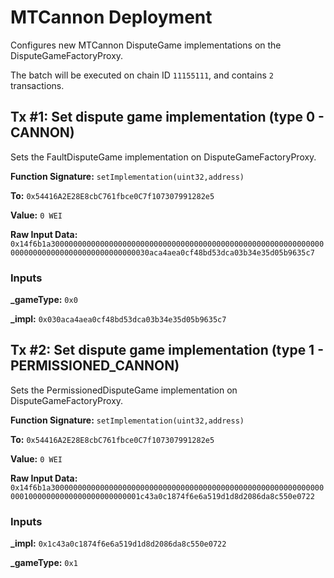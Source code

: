 # MTCannon Deployment
Configures new MTCannon DisputeGame implementations on the DisputeGameFactoryProxy.

The batch will be executed on chain ID `11155111`, and contains `2` transactions.

## Tx #1: Set dispute game implementation (type 0 - CANNON)
Sets the FaultDisputeGame implementation on DisputeGameFactoryProxy.

**Function Signature:** `setImplementation(uint32,address)`

**To:** `0x54416A2E28E8cbC761fbce0C7f107307991282e5`

**Value:** `0 WEI`

**Raw Input Data:** `0x14f6b1a30000000000000000000000000000000000000000000000000000000000000000000000000000000000000000030aca4aea0cf48bd53dca03b34e35d05b9635c7`

### Inputs
**_gameType:** `0x0`

**_impl:** `0x030aca4aea0cf48bd53dca03b34e35d05b9635c7`


## Tx #2: Set dispute game implementation (type 1 - PERMISSIONED_CANNON)
Sets the PermissionedDisputeGame implementation on DisputeGameFactoryProxy.

**Function Signature:** `setImplementation(uint32,address)`

**To:** `0x54416A2E28E8cbC761fbce0C7f107307991282e5`

**Value:** `0 WEI`

**Raw Input Data:** `0x14f6b1a300000000000000000000000000000000000000000000000000000000000000010000000000000000000000001c43a0c1874f6e6a519d1d8d2086da8c550e0722`

### Inputs
**_impl:** `0x1c43a0c1874f6e6a519d1d8d2086da8c550e0722`

**_gameType:** `0x1`

